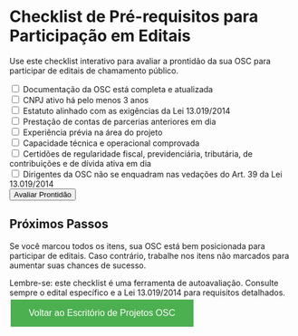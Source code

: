 # Checklist de Pré-requisitos para Participação em Editais

Use este checklist interativo para avaliar a prontidão da sua OSC para participar de editais de chamamento público.

<form id="prereq-checklist">
  <label>
    <input type="checkbox" name="docs"> Documentação da OSC está completa e atualizada
  </label><br>
  <label>
    <input type="checkbox" name="cnpj"> CNPJ ativo há pelo menos 3 anos
  </label><br>
  <label>
    <input type="checkbox" name="estatuto"> Estatuto alinhado com as exigências da Lei 13.019/2014
  </label><br>
  <label>
    <input type="checkbox" name="contas"> Prestação de contas de parcerias anteriores em dia
  </label><br>
  <label>
    <input type="checkbox" name="experiencia"> Experiência prévia na área do projeto
  </label><br>
  <label>
    <input type="checkbox" name="capacidade"> Capacidade técnica e operacional comprovada
  </label><br>
  <label>
    <input type="checkbox" name="regularidade"> Certidões de regularidade fiscal, previdenciária, tributária, de contribuições e de dívida ativa em dia
  </label><br>
  <label>
    <input type="checkbox" name="dirigentes"> Dirigentes da OSC não se enquadram nas vedações do Art. 39 da Lei 13.019/2014
  </label><br>
  <button type="button" onclick="avaliarProntidao()">Avaliar Prontidão</button>
</form>

<p id="resultado-avaliacao"></p>

<script>
function avaliarProntidao() {
  const form = document.getElementById('prereq-checklist');
  const total = form.querySelectorAll('input[type="checkbox"]').length;
  const checked = form.querySelectorAll('input[type="checkbox"]:checked').length;
  const percentual = (checked / total) * 100;
  
  let mensagem = `Sua prontidão: ${percentual.toFixed(2)}%\n`;
  if (percentual === 100) {
    mensagem += "Parabéns! Você está pronto para participar do edital.";
  } else if (percentual >= 80) {
    mensagem += "Você está quase lá! Revise os itens pendentes.";
  } else {
    mensagem += "Ainda há trabalho a fazer. Foque nos itens não marcados.";
  }
  
  document.getElementById('resultado-avaliacao').innerText = mensagem;
}
</script>

## Próximos Passos

Se você marcou todos os itens, sua OSC está bem posicionada para participar de editais. Caso contrário, trabalhe nos itens não marcados para aumentar suas chances de sucesso.

Lembre-se: este checklist é uma ferramenta de autoavaliação. Consulte sempre o edital específico e a Lei 13.019/2014 para requisitos detalhados.
[<button style="background-color: #4CAF50; border: none; color: white; padding: 15px 32px; text-align: center; text-decoration: none; display: inline-block; font-size: 16px; margin: 4px 2px; cursor: pointer;">Voltar ao Escritório de Projetos OSC</button>](../)
